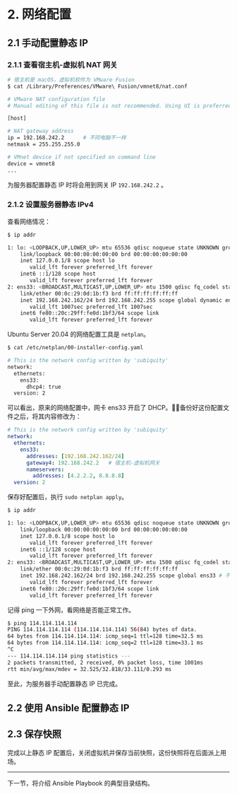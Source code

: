 # 2. 网络配置

## 2.1 手动配置静态 IP

### 2.1.1 查看宿主机-虚拟机 NAT 网关

```bash
# 宿主机是 macOS，虚拟机软件为 VMware Fusion
$ cat /Library/Preferences/VMware\ Fusion/vmnet8/nat.conf

# VMware NAT configuration file
# Manual editing of this file is not recommended. Using UI is preferred.

[host]

# NAT gateway address
ip = 192.168.242.2      # 不同电脑不一样
netmask = 255.255.255.0

# VMnet device if not specified on command line
device = vmnet8
...
```

为服务器配置静态 IP 时将会用到网关 IP `192.168.242.2` 。

### 2.1.2 设置服务器静态 IPv4

查看网络情况：

```bash
$ ip addr

1: lo: <LOOPBACK,UP,LOWER_UP> mtu 65536 qdisc noqueue state UNKNOWN group default qlen 1000
    link/loopback 00:00:00:00:00:00 brd 00:00:00:00:00:00
    inet 127.0.0.1/8 scope host lo
       valid_lft forever preferred_lft forever
    inet6 ::1/128 scope host
       valid_lft forever preferred_lft forever
2: ens33: <BROADCAST,MULTICAST,UP,LOWER_UP> mtu 1500 qdisc fq_codel state UP group default qlen 1000
    link/ether 00:0c:29:0d:1b:f3 brd ff:ff:ff:ff:ff:ff
    inet 192.168.242.162/24 brd 192.168.242.255 scope global dynamic ens33 # dynamic
       valid_lft 1007sec preferred_lft 1007sec
    inet6 fe80::20c:29ff:fe0d:1bf3/64 scope link
       valid_lft forever preferred_lft forever
```

Ubuntu Server 20.04 的网络配置工具是 `netplan`。

```bash
$ cat /etc/netplan/00-installer-config.yaml

# This is the network config written by 'subiquity'
network:
  ethernets:
    ens33:
      dhcp4: true
  version: 2
```

可以看出，原来的网络配置中，网卡 ens33 开启了 DHCP。备份好这份配置文件之后，将其内容修改为：

```yaml
# This is the network config written by 'subiquity'
network:
  ethernets:
    ens33:
      addresses: [192.168.242.162/24]
      gateway4: 192.168.242.2   # 宿主机-虚拟机网关
      nameservers:
        addresses: [4.2.2.2, 8.8.8.8]
  version: 2
```

保存好配置后，执行 `sudo netplan apply`。

```bash
$ ip addr

1: lo: <LOOPBACK,UP,LOWER_UP> mtu 65536 qdisc noqueue state UNKNOWN group default qlen 1000
    link/loopback 00:00:00:00:00:00 brd 00:00:00:00:00:00
    inet 127.0.0.1/8 scope host lo
       valid_lft forever preferred_lft forever
    inet6 ::1/128 scope host
       valid_lft forever preferred_lft forever
2: ens33: <BROADCAST,MULTICAST,UP,LOWER_UP> mtu 1500 qdisc fq_codel state UP group default qlen 1000
    link/ether 00:0c:29:0d:1b:f3 brd ff:ff:ff:ff:ff:ff
    inet 192.168.242.162/24 brd 192.168.242.255 scope global ens33 # 不再是 dynamic
       valid_lft forever preferred_lft forever
    inet6 fe80::20c:29ff:fe0d:1bf3/64 scope link
       valid_lft forever preferred_lft forever
```

记得 ping 一下外网，看网络是否能正常工作。

```bash
$ ping 114.114.114.114
PING 114.114.114.114 (114.114.114.114) 56(84) bytes of data.
64 bytes from 114.114.114.114: icmp_seq=1 ttl=128 time=32.5 ms
64 bytes from 114.114.114.114: icmp_seq=2 ttl=128 time=33.1 ms
^C
--- 114.114.114.114 ping statistics ---
2 packets transmitted, 2 received, 0% packet loss, time 1001ms
rtt min/avg/max/mdev = 32.525/32.818/33.111/0.293 ms
```

至此，为服务器手动配置静态 IP 已完成。

## 2.2 使用 Ansible 配置静态 IP

## 2.3 保存快照

完成以上静态 IP 配置后，关闭虚拟机并保存当前快照，这份快照将在后面派上用场。

---

下一节，将介绍 Ansible Playbook 的典型目录结构。
